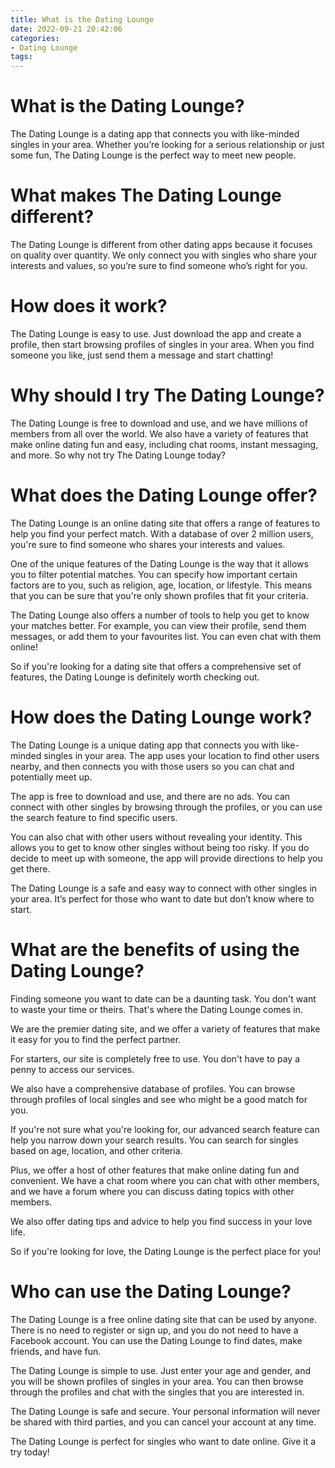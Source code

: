 ```yaml
---
title: What is the Dating Lounge
date: 2022-09-21 20:42:06
categories:
- Dating Lounge
tags:
---
```



#  What is the Dating Lounge?

The Dating Lounge is a dating app that connects you with like-minded singles in your area. Whether you’re looking for a serious relationship or just some fun, The Dating Lounge is the perfect way to meet new people.

# What makes The Dating Lounge different?

The Dating Lounge is different from other dating apps because it focuses on quality over quantity. We only connect you with singles who share your interests and values, so you’re sure to find someone who’s right for you.

# How does it work?

The Dating Lounge is easy to use. Just download the app and create a profile, then start browsing profiles of singles in your area. When you find someone you like, just send them a message and start chatting!

# Why should I try The Dating Lounge?

The Dating Lounge is free to download and use, and we have millions of members from all over the world. We also have a variety of features that make online dating fun and easy, including chat rooms, instant messaging, and more. So why not try The Dating Lounge today?

#  What does the Dating Lounge offer?

The Dating Lounge is an online dating site that offers a range of features to help you find your perfect match. With a database of over 2 million users, you're sure to find someone who shares your interests and values.

One of the unique features of the Dating Lounge is the way that it allows you to filter potential matches. You can specify how important certain factors are to you, such as religion, age, location, or lifestyle. This means that you can be sure that you're only shown profiles that fit your criteria.

The Dating Lounge also offers a number of tools to help you get to know your matches better. For example, you can view their profile, send them messages, or add them to your favourites list. You can even chat with them online!

So if you're looking for a dating site that offers a comprehensive set of features, the Dating Lounge is definitely worth checking out.

#  How does the Dating Lounge work?

The Dating Lounge is a unique dating app that connects you with like-minded singles in your area. The app uses your location to find other users nearby, and then connects you with those users so you can chat and potentially meet up.

The app is free to download and use, and there are no ads. You can connect with other singles by browsing through the profiles, or you can use the search feature to find specific users.

You can also chat with other users without revealing your identity. This allows you to get to know other singles without being too risky. If you do decide to meet up with someone, the app will provide directions to help you get there.

The Dating Lounge is a safe and easy way to connect with other singles in your area. It’s perfect for those who want to date but don’t know where to start.

#  What are the benefits of using the Dating Lounge?

Finding someone you want to date can be a daunting task. You don't want to waste your time or theirs. That's where the Dating Lounge comes in.

We are the premier dating site, and we offer a variety of features that make it easy for you to find the perfect partner.

For starters, our site is completely free to use. You don't have to pay a penny to access our services.

We also have a comprehensive database of profiles. You can browse through profiles of local singles and see who might be a good match for you.

If you're not sure what you're looking for, our advanced search feature can help you narrow down your search results. You can search for singles based on age, location, and other criteria.

Plus, we offer a host of other features that make online dating fun and convenient. We have a chat room where you can chat with other members, and we have a forum where you can discuss dating topics with other members.

We also offer dating tips and advice to help you find success in your love life.

So if you're looking for love, the Dating Lounge is the perfect place for you!

#  Who can use the Dating Lounge?

The Dating Lounge is a free online dating site that can be used by anyone. There is no need to register or sign up, and you do not need to have a Facebook account. You can use the Dating Lounge to find dates, make friends, and have fun.

The Dating Lounge is simple to use. Just enter your age and gender, and you will be shown profiles of singles in your area. You can then browse through the profiles and chat with the singles that you are interested in.

The Dating Lounge is safe and secure. Your personal information will never be shared with third parties, and you can cancel your account at any time.

The Dating Lounge is perfect for singles who want to date online. Give it a try today!